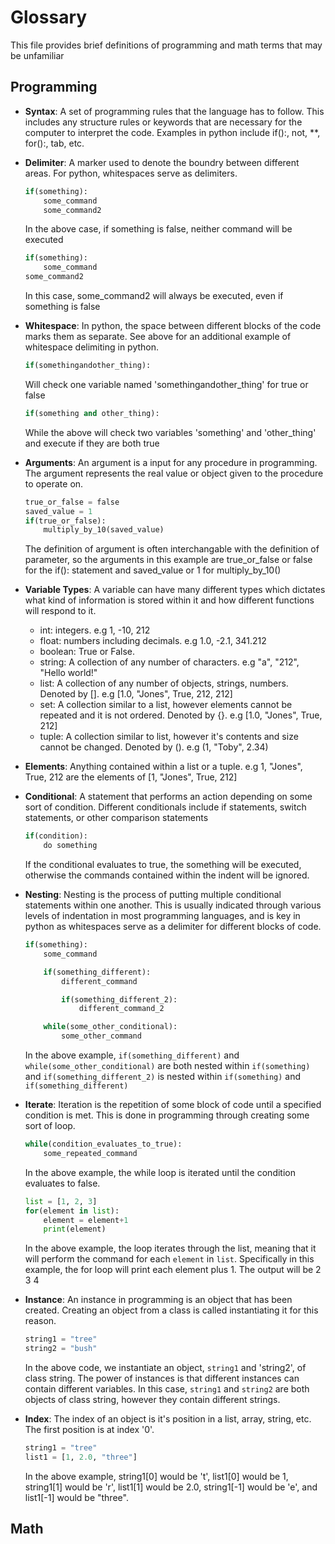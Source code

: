 # Glossary
This file provides brief definitions of programming and math terms that may be unfamiliar

## Programming
+ <p><b>Syntax</b><a id='Syntax'></a>: A set of programming rules that the language has to follow. This includes any structure rules or keywords that are necessary for the computer to interpret the code. Examples in python include if():, not, **, for():, tab, etc. <p>

+ <p><b>Delimiter</b><a id='Delimit'></a>: A marker used to denote the boundry between different areas. For python, whitespaces serve as delimiters. 
    
    ```python
    if(something):
        some_command
        some_command2
    ```
    
    In the above case, if something is false, neither command will be executed
    
    ```python
    if(something):
        some_command
    some_command2
    ```
    
    In this case, some_command2 will always be executed, even if something is false<p>

+ <p><b>Whitespace</b><a id='Whitespace'></a>: In python, the space between different blocks of the code marks them as separate. See above for an additional example of whitespace delimiting in python.
    
    ```python
    if(somethingandother_thing):
    ```
    
    Will check one variable named 'somethingandother_thing' for true or false
    
    ```python
    if(something and other_thing):
    ```
    
    While the above will check two variables 'something' and 'other_thing' and execute if they are both true<p>

+ <p><b>Arguments</b><a id='Arguments'></a>: An argument is a input for any procedure in programming. The argument represents the real value or object given to the procedure to operate on. 
    
    ```python
    true_or_false = false
    saved_value = 1
    if(true_or_false):
        multiply_by_10(saved_value)
    ```
    
    The definition of argument is often interchangable with the definition of parameter, so the arguments in this example are true_or_false or false for the if(): statement and saved_value or 1 for multiply_by_10() <p>
        
+ <p><b>Variable Types</b><a id='Variable_Types'></a>: A variable can have many different types which dictates what kind of information is stored within it and how different functions will respond to it.
    
    * int: integers. e.g 1, -10, 212
    * float: numbers including decimals. e.g 1.0, -2.1, 341.212
    * boolean<a id='Booleans'></a>: True or False.
    * string<a id='String'></a>: A collection of any number of characters. e.g "a", "212", "Hello world!"
    * list<a id='Lists'></a>: A collection of any number of objects, strings, numbers. Denoted by []. e.g [1.0, "Jones", True, 212, 212]
    * set<a id='Sets'></a>: A collection similar to a list, however elements cannot be repeated and it is not ordered. Denoted by {}. e.g [1.0, "Jones", True, 212]
    * tuple<a id='Tuple'></a>: A collection similar to list, however it's contents and size cannot be changed. Denoted by (). e.g (1, "Toby", 2.34)<p>
<p>
        
+ <p><b>Elements</b><a id='Elements'></a>: Anything contained within a list or a tuple. e.g 1, "Jones", True, 212 are the elements of [1, "Jones", True, 212] <p>

+ <p><b>Conditional</b><a id='Conditional'></a>: A statement that performs an action depending on some sort of condition. Different conditionals include if statements, switch statements, or other comparison statements
    
    ```python
    if(condition):
        do something
    ```
    
    If the conditional evaluates to true, the something will be executed, otherwise the commands contained within the indent will be ignored.<p>
    
+ <p><b>Nesting</b><a id='Nesting'></a>: Nesting is the process of putting multiple conditional statements within one another. This is usually indicated through various levels of indentation in most programming languages, and is key in python as whitespaces serve as a delimiter for different blocks of code.
    
    ```python
    if(something):
        some_command
    
        if(something_different):
            different_command
    
            if(something_different_2):
                different_command_2
    
        while(some_other_conditional):
            some_other_command
    ```
 
    In the above example, `if(something_different)` and `while(some_other_conditional)` are both nested within `if(something)` and `if(something_different_2)` is nested within `if(something)` and `if(something_different)`<p>
    
+ <p><b>Iterate</b><a id='Iterate'></a>: Iteration is the repetition of some block of code until a specified condition is met. This is done in programming through creating some sort of loop.
    
    ```python
    while(condition_evaluates_to_true):
        some_repeated_command
    ```

    In the above example, the while loop is iterated until the condition evaluates to false.
    
    ```python
    list = [1, 2, 3]
    for(element in list):
        element = element+1
        print(element)
    ```
    
    In the above example, the loop iterates through the list, meaning that it will perform the command for each `element` in `list`. Specifically in this example, the for loop will print each element plus 1. The output will be 
    2
    3
    4<p>
    
+ <p><b>Instance</b><a id='Instance'></a>: An instance in programming is an object that has been created. Creating an object from a class is called instantiating it for this reason.
    
    ```python
    string1 = "tree"
    string2 = "bush"
    ```
    
    In the above code, we instantiate an object, `string1` and 'string2', of class string. The power of instances is that different instances can contain different variables. In this case, `string1` and `string2` are both objects of class string, however they contain different strings. <p>
        
+ <p><b>Index</b><a id='Index'></a>: The index of an object is it's position in a list, array, string, etc. The first position is at index '0'. 
    
    ```python
    string1 = "tree"
    list1 = [1, 2.0, "three"]
    ```
    
    In the above example, string1[0] would be 't', list1[0] would be 1, string1[1] would be 'r', list1[1] would be 2.0, string1[-1] would be 'e', and list1[-1] would be "three".
    
## Math
